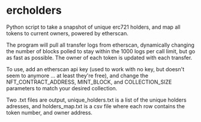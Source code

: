 # ercholders
Python script to take a snapshot of unique erc721 holders, and map all tokens to current owners, powered by etherscan.

The program will pull all transfer logs from etherscan, dynamically changing the number of blocks polled to stay within the 1000 logs per call limit, but go as fast as possible.  The owner of each token is updated with each transfer.

To use, add an etherscan api key (used to work with no key, but doesn't seem to anymore ... at least they're free), and change the NFT_CONTRACT_ADDRESS, MINT_BLOCK, and COLLECTION_SIZE parameters to match your desired collection.

Two .txt files are output, unique_holders.txt is a list of the unique holders adresses, and holders_map.txt is a csv file where each row contains the token number, and owner address.
